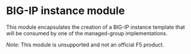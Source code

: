 # BIG-IP instance module

This module encapsulates the creation of a BIG-IP instance template that will be
consumed by one of the managed-group implementations.

*Note:* This module is unsupported and not an official F5 product.

<!-- spell-checker:ignore markdownlint  -->
<!-- markdownlint-disable MD033 MD034-->
<!-- BEGINNING OF PRE-COMMIT-TERRAFORM DOCS HOOK -->
<!-- END OF PRE-COMMIT-TERRAFORM DOCS HOOK -->
<!-- markdownlint-enable MD033 MD034 -->
